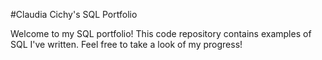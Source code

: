 #Claudia Cichy's SQL Portfolio

Welcome to my SQL portfolio! This code repository contains examples of SQL I've written. Feel free to take a look of my progress! 
